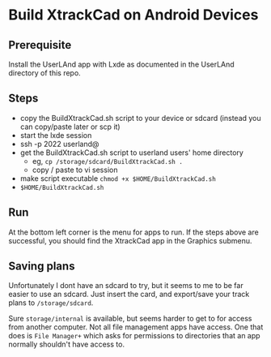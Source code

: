 # Build XtrackCad on Android Devices

## Prerequisite
Install the UserLAnd app with Lxde as documented in the UserLAnd directory of this repo.

## Steps
* copy the BuildXtrackCad.sh script to your device or sdcard (instead you can copy/paste later or scp it)
* start the lxde session
* ssh -p 2022 userland@<deviceIP>
* get the BuildXtrackCad.sh script to userland users' home directory 
  * eg, `cp /storage/sdcard/BuildXtrackCad.sh .`
  * copy / paste to vi session
* make script executable `chmod +x $HOME/BuildXtrackCad.sh`
* `$HOME/BuildXtrackCad.sh`

## Run
At the bottom left corner is the menu for apps to run. If the steps above are successful, you should find the XtrackCad app in the Graphics submenu.

## Saving plans
Unfortunately I dont have an sdcard to try, but it seems to me to be far easier to use an sdcard. Just insert the card, and export/save your track plans to `/storage/sdcard`.

Sure `storage/internal` is available, but seems harder to get to for access from another computer. Not all file management apps have access. One that does is `File Manager+` which asks for permissions to directories that an app normally shouldn't have access to.
